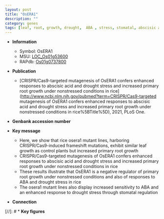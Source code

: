```yaml
---
layout: post
title: "OsERA1"
description: ""
category: genes
tags: [leaf, root, growth, drought,  ABA , stress, stomatal, abscisic acid, ABA, drought stress, primary root, drought stress , root growth]
---
```


* **Information**  
    + Symbol: OsERA1  
    + MSU: [LOC_Os01g53600](http://rice.uga.edu/cgi-bin/ORF_infopage.cgi?orf=LOC_Os01g53600)  
    + RAPdb: [Os01g0737800](http://rapdb.dna.affrc.go.jp/viewer/gbrowse_details/irgsp1?name=Os01g0737800)  

* **Publication**  
    + [CRISPR/Cas9-targeted mutagenesis of OsERA1 confers enhanced responses to abscisic acid and drought stress and increased primary root growth under nonstressed conditions in rice](http://www.ncbi.nlm.nih.gov/pubmed?term=CRISPR/Cas9-targeted mutagenesis of OsERA1 confers enhanced responses to abscisic acid and drought stress and increased primary root growth under nonstressed conditions in rice%5BTitle%5D), 2021, PLoS One.

* **Genbank accession number**  

* **Key message**  
    + Here, we show that rice osera1 mutant lines, harboring CRISPR/Cas9-induced frameshift mutations, exhibit similar leaf growth as control plants but increased primary root growth
    + CRISPR/Cas9-targeted mutagenesis of OsERA1 confers enhanced responses to abscisic acid and drought stress and increased primary root growth under nonstressed conditions in rice
    + These results illustrate that OsERA1 is a negative regulator of primary root growth under nonstressed conditions and also of responses to ABA and drought stress in rice
    + The osera1 mutant lines also display increased sensitivity to ABA and an enhanced response to drought stress through stomatal regulation

* **Connection**  

[//]: # * **Key figures**  


